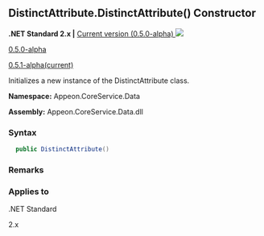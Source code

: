 ## **DistinctAttribute.DistinctAttribute() Constructor**

**.NET Standard 2.x |**  <a href="javascript:void(0)" class="dropdown">Current version (0.5.0-alpha) <img src="~/images/dropdown.png"/></a>

<div class="otherversions"  value="versdiv">

<a href="javascript:void(0)">0.5.0-alpha</a>

<a href="javascript:void(0)">0.5.1-alpha(current)</a>

</div>

Initializes a new instance of the DistinctAttribute class.

 **Namespace:** Appeon.CoreService.Data

 **Assembly:** Appeon.CoreService.Data.dll

### **Syntax**

```c#
  public DistinctAttribute()
```

### **Remarks**



### **Applies to**

.NET Standard 

2.x